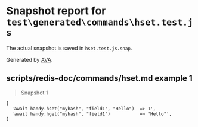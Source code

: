 # Snapshot report for `test\generated\commands\hset.test.js`

The actual snapshot is saved in `hset.test.js.snap`.

Generated by [AVA](https://ava.li).

## scripts/redis-doc/commands/hset.md example 1

> Snapshot 1

    [
      'await handy.hset("myhash", "field1", "Hello")  => 1',
      'await handy.hget("myhash", "field1")           => "Hello"',
    ]
